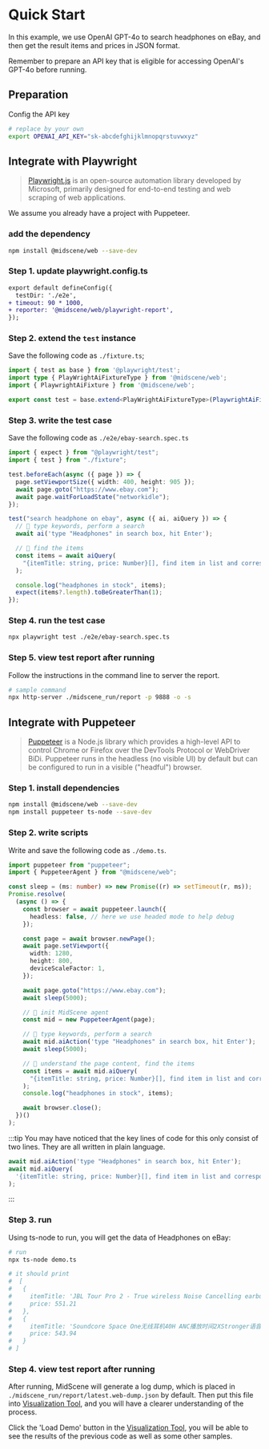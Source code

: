 # Quick Start

In this example, we use OpenAI GPT-4o to search headphones on eBay, and then get the result items and prices in JSON format. 

Remember to prepare an API key that is eligible for accessing OpenAI's GPT-4o before running.

## Preparation

Config the API key

```bash
# replace by your own
export OPENAI_API_KEY="sk-abcdefghijklmnopqrstuvwxyz"
```

## Integrate with Playwright

> [Playwright.js](https://playwright.com/) is an open-source automation library developed by Microsoft, primarily designed for end-to-end testing and web scraping of web applications.

We assume you already have a project with Puppeteer.

### add the dependency

```bash
npm install @midscene/web --save-dev
```

### Step 1. update playwright.config.ts

```diff
export default defineConfig({
  testDir: './e2e',
+ timeout: 90 * 1000,
+ reporter: '@midscene/web/playwright-report',
});
```

### Step 2. extend the `test` instance

Save the following code as `./fixture.ts`;

```typescript
import { test as base } from '@playwright/test';
import type { PlayWrightAiFixtureType } from '@midscene/web';
import { PlaywrightAiFixture } from '@midscene/web';

export const test = base.extend<PlayWrightAiFixtureType>(PlaywrightAiFixture());
```

### Step 3. write the test case

Save the following code as `./e2e/ebay-search.spec.ts`

```typescript
import { expect } from "@playwright/test";
import { test } from "./fixture";

test.beforeEach(async ({ page }) => {
  page.setViewportSize({ width: 400, height: 905 });
  await page.goto("https://www.ebay.com");
  await page.waitForLoadState("networkidle");
});

test("search headphone on ebay", async ({ ai, aiQuery }) => {
  // 👀 type keywords, perform a search
  await ai('type "Headphones" in search box, hit Enter');

  // 👀 find the items
  const items = await aiQuery(
    "{itemTitle: string, price: Number}[], find item in list and corresponding price"
  );

  console.log("headphones in stock", items);
  expect(items?.length).toBeGreaterThan(1);
});

```

### Step 4. run the test case

```bash
npx playwright test ./e2e/ebay-search.spec.ts
```

### Step 5. view test report after running

Follow the instructions in the command line to server the report. 

```bash
# sample command
npx http-server ./midscene_run/report -p 9888 -o -s
```

## Integrate with Puppeteer

> [Puppeteer](https://pptr.dev/) is a Node.js library which provides a high-level API to control Chrome or Firefox over the DevTools Protocol or WebDriver BiDi. Puppeteer runs in the headless (no visible UI) by default but can be configured to run in a visible ("headful") browser.

### Step 1. install dependencies

```bash
npm install @midscene/web --save-dev
npm install puppeteer ts-node --save-dev 
```

### Step 2. write scripts

Write and save the following code as `./demo.ts`.

```typescript
import puppeteer from "puppeteer";
import { PuppeteerAgent } from "@midscene/web";

const sleep = (ms: number) => new Promise((r) => setTimeout(r, ms));
Promise.resolve(
  (async () => {
    const browser = await puppeteer.launch({
      headless: false, // here we use headed mode to help debug
    });

    const page = await browser.newPage();
    await page.setViewport({
      width: 1280,
      height: 800,
      deviceScaleFactor: 1,
    });

    await page.goto("https://www.ebay.com");
    await sleep(5000);

    // 👀 init MidScene agent
    const mid = new PuppeteerAgent(page);

    // 👀 type keywords, perform a search
    await mid.aiAction('type "Headphones" in search box, hit Enter');
    await sleep(5000);

    // 👀 understand the page content, find the items
    const items = await mid.aiQuery(
      "{itemTitle: string, price: Number}[], find item in list and corresponding price"
    );
    console.log("headphones in stock", items);

    await browser.close();
  })()
);
```

:::tip
You may have noticed that the key lines of code for this only consist of two lines. They are all written in plain language.

```typescript
await mid.aiAction('type "Headphones" in search box, hit Enter');
await mid.aiQuery(
  '{itemTitle: string, price: Number}[], find item in list and corresponding price',
);
```
:::

### Step 3. run

Using ts-node to run, you will get the data of Headphones on eBay:

```bash
# run
npx ts-node demo.ts

# it should print 
#  [
#   {
#     itemTitle: 'JBL Tour Pro 2 - True wireless Noise Cancelling earbuds with Smart Charging Case',
#     price: 551.21
#   },
#   {
#     itemTitle: 'Soundcore Space One无线耳机40H ANC播放时间2XStronger语音还原',
#     price: 543.94
#   }
# ]
```

### Step 4. view test report after running

After running, MidScene will generate a log dump, which is placed in `./midscene_run/report/latest.web-dump.json` by default. Then put this file into [Visualization Tool](/visualization/), and you will have a clearer understanding of the process.

Click the 'Load Demo' button in the [Visualization Tool](/visualization/), you will be able to see the results of the previous code as well as some other samples.

